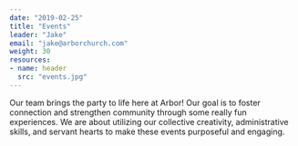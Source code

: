 ```yaml
---
date: "2019-02-25"
title: "Events"
leader: "Jake"
email: "jake@arborchurch.com"
weight: 30
resources:
- name: header
  src: "events.jpg"
---
```


Our team brings the party to life here at Arbor! Our goal is to foster connection and strengthen community through some really fun experiences. We are about utilizing our collective creativity, administrative skills, and servant hearts to make these events purposeful and engaging.

